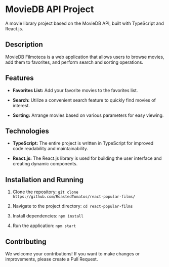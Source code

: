 # MovieDB API Project

A movie library project based on the MovieDB API, built with TypeScript and React.js.

## Description

MovieDB Filmoteca is a web application that allows users to browse movies, add them to favorites, and perform search and sorting operations.

## Features

- **Favorites List:** Add your favorite movies to the favorites list.
  
- **Search:** Utilize a convenient search feature to quickly find movies of interest.

- **Sorting:** Arrange movies based on various parameters for easy viewing.

## Technologies

- **TypeScript:** The entire project is written in TypeScript for improved code readability and maintainability.

- **React.js:** The React.js library is used for building the user interface and creating dynamic components.

## Installation and Running

1. Clone the repository: `git clone https://github.com/RoastedTomatos/react-popular-films/`

2. Navigate to the project directory: `cd react-popular-films`

3. Install dependencies: `npm install`

4. Run the application: `npm start`

## Contributing

We welcome your contributions! If you want to make changes or improvements, please create a Pull Request.

